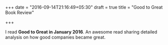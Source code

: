 +++
date = "2016-09-14T21:16:49+05:30"
draft = true
title = "Good to Great Book Review"

+++

I read **Good to Great in January 2016**. An awesome read sharing detailed analysis on how good companies became great.
